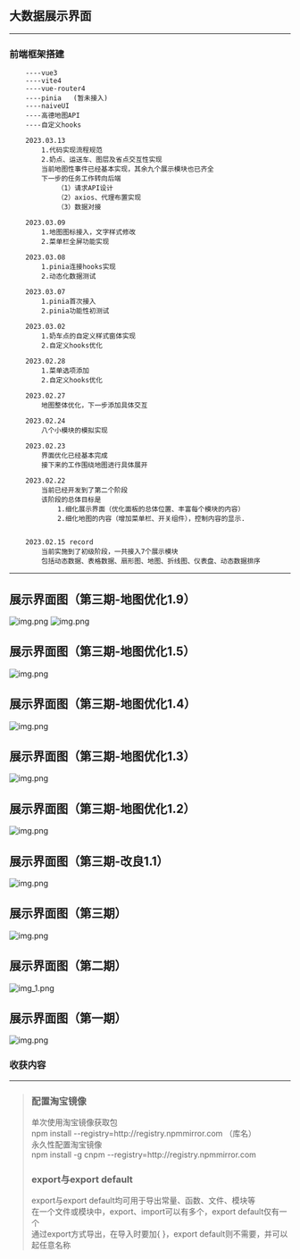 ## 大数据展示界面

----
### 前端框架搭建
```
    ----vue3
    ----vite4
    ----vue-router4
    ----pinia   (暂未接入)
    ----naiveUI
    ----高德地图API
    ----自定义hooks
    
    2023.03.13
        1.代码实现流程规范
        2.奶点、运送车、图层及省点交互性实现
        当前地图性事件已经基本实现，其余九个展示模块也已齐全
        下一步的任务工作转向后端
            （1）请求API设计
            （2）axios、代理布置实现
            （3）数据对接
    
    2023.03.09
        1.地图图标接入，文字样式修改
        2.菜单栏全屏功能实现
    
    2023.03.08
        1.pinia连接hooks实现
        2.动态化数据测试
    
    2023.03.07
        1.pinia首次接入
        2.pinia功能性初测试
    
    2023.03.02
        1.奶车点的自定义样式窗体实现
        2.自定义hooks优化
    
    2023.02.28
        1.菜单选项添加
        2.自定义hooks优化
    
    2023.02.27
        地图整体优化，下一步添加具体交互
    
    2023.02.24
        八个小模块的模拟实现
    
    2023.02.23
        界面优化已经基本完成
        接下来的工作围绕地图进行具体展开
    
    2023.02.22
        当前已经开发到了第二个阶段
        该阶段的总体目标是
            1.细化展示界面（优化面板的总体位置、丰富每个模块的内容）
            2.细化地图的内容（增加菜单栏、开关组件），控制内容的显示.
    
    
    2023.02.15 record
        当前实施到了初级阶段，一共接入7个展示模块
        包括动态数据、表格数据、扇形图、地图、折线图、仪表盘、动态数据排序
```
----

## 展示界面图（第三期-地图优化1.9）

![img.png](picture/panel_nine.png)
![img.png](picture/panel_nine_2.png)

## 展示界面图（第三期-地图优化1.5）

![img.png](picture/panel_eight.png)

## 展示界面图（第三期-地图优化1.4）

![img.png](picture/panel_seven.png)


## 展示界面图（第三期-地图优化1.3）

![img.png](picture/panel_six.png)

## 展示界面图（第三期-地图优化1.2）

![img.png](picture/panel_five.png)

## 展示界面图（第三期-改良1.1）

![img.png](picture/panel_four.png)

## 展示界面图（第三期）

![img.png](picture/panel_three.png)

## 展示界面图（第二期）

![img_1.png](picture/panel_tow.png)

## 展示界面图（第一期）

![img.png](picture/panel_one.png)


















### 收获内容

----------
> <h3>配置淘宝镜像</h3>
> 单次使用淘宝镜像获取包<br>
> npm install --registry=http://registry.npmmirror.com （库名）<br>
> 永久性配置淘宝镜像 <br>
> npm install -g cnpm --registry=http://registry.npmmirror.com <br>
> <h3>export与export default</h3>
> export与export default均可用于导出常量、函数、文件、模块等 <br>
>在一个文件或模块中，export、import可以有多个，export default仅有一个 <br>
>通过export方式导出，在导入时要加{ }，export default则不需要，并可以起任意名称 <br>